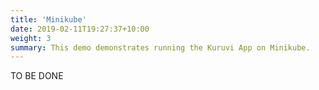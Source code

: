 ```yaml
---
title: 'Minikube'
date: 2019-02-11T19:27:37+10:00
weight: 3
summary: This demo demonstrates running the Kuruvi App on Minikube.
---
```


TO BE DONE